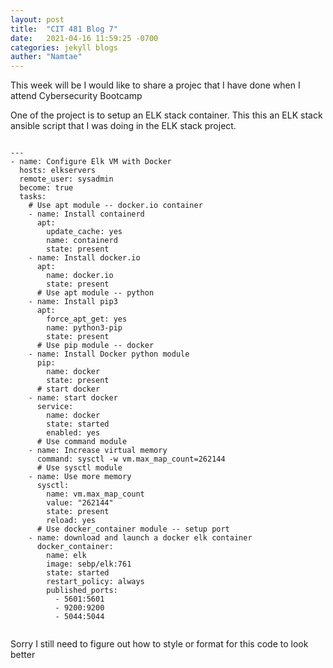 ```yaml
---
layout: post
title:  "CIT 481 Blog 7"
date:   2021-04-16 11:59:25 -0700
categories: jekyll blogs
auther: "Namtae"
---
```

This week will be I would like to share a projec that I have done when I attend Cybersecurity Bootcamp

One of the project is to setup an ELK stack container. This this an ELK stack ansible script that I was doing in the ELK stack project.

<code>
---
- name: Configure Elk VM with Docker
  hosts: elkservers
  remote_user: sysadmin
  become: true
  tasks:
    # Use apt module -- docker.io container
    - name: Install containerd
      apt:
        update_cache: yes
        name: containerd
        state: present
    - name: Install docker.io
      apt:
        name: docker.io
        state: present
      # Use apt module -- python
    - name: Install pip3
      apt:
        force_apt_get: yes
        name: python3-pip
        state: present
      # Use pip module -- docker
    - name: Install Docker python module
      pip:
        name: docker
        state: present
      # start docker
    - name: start docker
      service:
        name: docker
        state: started
        enabled: yes
      # Use command module
    - name: Increase virtual memory
      command: sysctl -w vm.max_map_count=262144
      # Use sysctl module
    - name: Use more memory
      sysctl:
        name: vm.max_map_count
        value: "262144"
        state: present
        reload: yes
      # Use docker_container module -- setup port
    - name: download and launch a docker elk container
      docker_container:
        name: elk
        image: sebp/elk:761
        state: started
        restart_policy: always
        published_ports:
          - 5601:5601
          - 9200:9200
          - 5044:5044

</code>

<p>Sorry I still need to figure out how to style or format for this code to look better</p>


